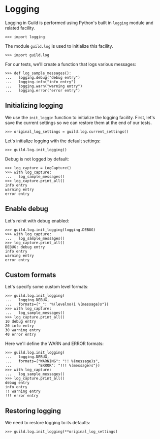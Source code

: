 # Logging

Logging in Guild is performed using Python's built in `logging` module
and related facility.

    >>> import logging

The module `guild.log` is used to initialize this facility.

    >>> import guild.log

For our tests, we'll create a function that logs various messages:

    >>> def log_sample_messages():
    ...   logging.debug("debug entry")
    ...   logging.info("info entry")
    ...   logging.warn("warning entry")
    ...   logging.error("error entry")

## Initializing logging

We use the `init_loggin` function to initialize the logging
facility. First, let's save the current settings so we can restore
them at the end of our tests.

    >>> original_log_settings = guild.log.current_settings()

Let's initialize logging with the default settings:

    >>> guild.log.init_logging()

Debug is not logged by default:

    >>> log_capture = LogCapture()
    >>> with log_capture:
    ...   log_sample_messages()
    >>> log_capture.print_all()
    info entry
    warning entry
    error entry

## Enable debug

Let's reinit with debug enabled:

    >>> guild.log.init_logging(logging.DEBUG)
    >>> with log_capture:
    ...   log_sample_messages()
    >>> log_capture.print_all()
    DEBUG: debug entry
    info entry
    warning entry
    error entry

## Custom formats

Let's specify some custom level formats:

    >>> guild.log.init_logging(
    ...   logging.DEBUG,
    ...   formats={"_": "%(levelno)i %(message)s"})
    >>> with log_capture:
    ...   log_sample_messages()
    >>> log_capture.print_all()
    10 debug entry
    20 info entry
    30 warning entry
    40 error entry

Here we'll define the WARN and ERROR formats:

    >>> guild.log.init_logging(
    ...   logging.DEBUG,
    ...   formats={"WARNING": "!! %(message)s",
    ...            "ERROR": "!!! %(message)s"})
    >>> with log_capture:
    ...   log_sample_messages()
    >>> log_capture.print_all()
    debug entry
    info entry
    !! warning entry
    !!! error entry

## Restoring logging

We need to restore logging to its defaults:

    >>> guild.log.init_logging(**original_log_settings)
